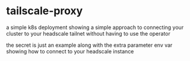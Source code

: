 # tailscale-proxy

a simple k8s deployment showing a simple approach to connecting your cluster to your headscale tailnet without having to use the operator

the secret is just an example along with the extra parameter env var showing how to connect to your headscale instance
